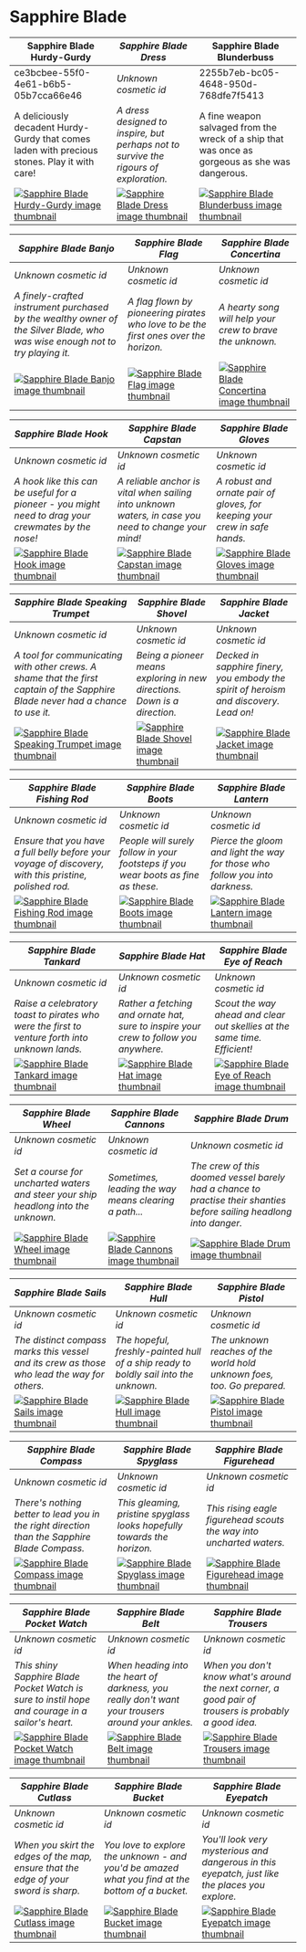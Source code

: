# Sapphire Blade

| Sapphire Blade Hurdy-Gurdy | *Sapphire Blade Dress* | Sapphire Blade Blunderbuss |
| -------------------------- | ---------------------- | -------------------------- |
| ce3bcbee-55f0-4e61-b6b5-05b7cca66e46 | *Unknown cosmetic id* | 2255b7eb-bc05-4648-950d-768dfe7f5413 |
| A deliciously decadent Hurdy-Gurdy that comes laden with precious stones. Play it with care! | *A dress designed to inspire, but perhaps not to survive the rigours of exploration.* | A fine weapon salvaged from the wreck of a ship that was once as gorgeous as she was dangerous. |
| [![Sapphire Blade Hurdy-Gurdy image thumbnail](https://seaofthieves.wiki.gg/images/f/ff/Sapphire_Blade_Hurdy-Gurdy.png)](https://seaofthieves.wiki.gg/wiki/Sapphire_Blade_Hurdy-Gurdy) | [![*Sapphire Blade Dress* image thumbnail](https://cdn.merciasquill.com/images/67035fed8ad30bf0035179c4)](https://seaofthieves.wiki.gg/wiki/Sapphire_Blade_Dress) | [![Sapphire Blade Blunderbuss image thumbnail](https://seaofthieves.wiki.gg/images/5/59/Sapphire_Blade_Blunderbuss.png)](https://seaofthieves.wiki.gg/wiki/Sapphire_Blade_Blunderbuss) |

| *Sapphire Blade Banjo* | *Sapphire Blade Flag* | *Sapphire Blade Concertina* |
| ---------------------- | --------------------- | --------------------------- |
| *Unknown cosmetic id* | *Unknown cosmetic id* | *Unknown cosmetic id* |
| *A finely-crafted instrument purchased by the wealthy owner of the Silver Blade, who was wise enough not to try playing it.* | *A flag flown by pioneering pirates who love to be the first ones over the horizon.* | *A hearty song will help your crew to brave the unknown.* |
| [![*Sapphire Blade Banjo* image thumbnail](https://cdn.merciasquill.com/images/67035fed8ad30bf0035179c4)](https://seaofthieves.wiki.gg/wiki/Sapphire_Blade_Banjo) | [![*Sapphire Blade Flag* image thumbnail](https://cdn.merciasquill.com/images/67035fed8ad30bf0035179c4)](https://seaofthieves.wiki.gg/wiki/Sapphire_Blade_Flag) | [![*Sapphire Blade Concertina* image thumbnail](https://cdn.merciasquill.com/images/67035fed8ad30bf0035179c4)](https://seaofthieves.wiki.gg/wiki/Sapphire_Blade_Concertina) |

| *Sapphire Blade Hook* | *Sapphire Blade Capstan* | *Sapphire Blade Gloves* |
| --------------------- | ------------------------ | ----------------------- |
| *Unknown cosmetic id* | *Unknown cosmetic id* | *Unknown cosmetic id* |
| *A hook like this can be useful for a pioneer - you might need to drag your crewmates by the nose!* | *A reliable anchor is vital when sailing into unknown waters, in case you need to change your mind!* | *A robust and ornate pair of gloves, for keeping your crew in safe hands.* |
| [![*Sapphire Blade Hook* image thumbnail](https://cdn.merciasquill.com/images/67035fed8ad30bf0035179c4)](https://seaofthieves.wiki.gg/wiki/Sapphire_Blade_Hook) | [![*Sapphire Blade Capstan* image thumbnail](https://cdn.merciasquill.com/images/67035fed8ad30bf0035179c4)](https://seaofthieves.wiki.gg/wiki/Sapphire_Blade_Capstan) | [![*Sapphire Blade Gloves* image thumbnail](https://cdn.merciasquill.com/images/67035fed8ad30bf0035179c4)](https://seaofthieves.wiki.gg/wiki/Sapphire_Blade_Gloves) |

| *Sapphire Blade Speaking Trumpet* | *Sapphire Blade Shovel* | *Sapphire Blade Jacket* |
| --------------------------------- | ----------------------- | ----------------------- |
| *Unknown cosmetic id* | *Unknown cosmetic id* | *Unknown cosmetic id* |
| *A tool for communicating with other crews. A shame that the first captain of the Sapphire Blade never had a chance to use it.* | *Being a pioneer means exploring in new directions. Down is a direction.* | *Decked in sapphire finery, you embody the spirit of heroism and discovery. Lead on!* |
| [![*Sapphire Blade Speaking Trumpet* image thumbnail](https://cdn.merciasquill.com/images/67035fed8ad30bf0035179c4)](https://seaofthieves.wiki.gg/wiki/Sapphire_Blade_Speaking_Trumpet) | [![*Sapphire Blade Shovel* image thumbnail](https://cdn.merciasquill.com/images/67035fed8ad30bf0035179c4)](https://seaofthieves.wiki.gg/wiki/Sapphire_Blade_Shovel) | [![*Sapphire Blade Jacket* image thumbnail](https://cdn.merciasquill.com/images/67035fed8ad30bf0035179c4)](https://seaofthieves.wiki.gg/wiki/Sapphire_Blade_Jacket) |

| *Sapphire Blade Fishing Rod* | *Sapphire Blade Boots* | *Sapphire Blade Lantern* |
| ---------------------------- | ---------------------- | ------------------------ |
| *Unknown cosmetic id* | *Unknown cosmetic id* | *Unknown cosmetic id* |
| *Ensure that you have a full belly before your voyage of discovery, with this pristine, polished rod.* | *People will surely follow in your footsteps if you wear boots as fine as these.* | *Pierce the gloom and light the way for those who follow you into darkness.* |
| [![*Sapphire Blade Fishing Rod* image thumbnail](https://cdn.merciasquill.com/images/67035fed8ad30bf0035179c4)](https://seaofthieves.wiki.gg/wiki/Sapphire_Blade_Fishing_Rod) | [![*Sapphire Blade Boots* image thumbnail](https://cdn.merciasquill.com/images/67035fed8ad30bf0035179c4)](https://seaofthieves.wiki.gg/wiki/Sapphire_Blade_Boots) | [![*Sapphire Blade Lantern* image thumbnail](https://cdn.merciasquill.com/images/67035fed8ad30bf0035179c4)](https://seaofthieves.wiki.gg/wiki/Sapphire_Blade_Lantern) |

| *Sapphire Blade Tankard* | *Sapphire Blade Hat* | *Sapphire Blade Eye of Reach* |
| ------------------------ | -------------------- | ----------------------------- |
| *Unknown cosmetic id* | *Unknown cosmetic id* | *Unknown cosmetic id* |
| *Raise a celebratory toast to pirates who were the first to venture forth into unknown lands.* | *Rather a fetching and ornate hat, sure to inspire your crew to follow you anywhere.* | *Scout the way ahead and clear out skellies at the same time. Efficient!* |
| [![*Sapphire Blade Tankard* image thumbnail](https://cdn.merciasquill.com/images/67035fed8ad30bf0035179c4)](https://seaofthieves.wiki.gg/wiki/Sapphire_Blade_Tankard) | [![*Sapphire Blade Hat* image thumbnail](https://cdn.merciasquill.com/images/67035fed8ad30bf0035179c4)](https://seaofthieves.wiki.gg/wiki/Sapphire_Blade_Hat) | [![*Sapphire Blade Eye of Reach* image thumbnail](https://cdn.merciasquill.com/images/67035fed8ad30bf0035179c4)](https://seaofthieves.wiki.gg/wiki/Sapphire_Blade_Eye_of_Reach) |

| *Sapphire Blade Wheel* | *Sapphire Blade Cannons* | *Sapphire Blade Drum* |
| ---------------------- | ------------------------ | --------------------- |
| *Unknown cosmetic id* | *Unknown cosmetic id* | *Unknown cosmetic id* |
| *Set a course for uncharted waters and steer your ship headlong into the unknown.* | *Sometimes, leading the way means clearing a path...* | *The crew of this doomed vessel barely had a chance to practise their shanties before sailing headlong into danger.* |
| [![*Sapphire Blade Wheel* image thumbnail](https://cdn.merciasquill.com/images/67035fed8ad30bf0035179c4)](https://seaofthieves.wiki.gg/wiki/Sapphire_Blade_Wheel) | [![*Sapphire Blade Cannons* image thumbnail](https://cdn.merciasquill.com/images/67035fed8ad30bf0035179c4)](https://seaofthieves.wiki.gg/wiki/Sapphire_Blade_Cannons) | [![*Sapphire Blade Drum* image thumbnail](https://cdn.merciasquill.com/images/67035fed8ad30bf0035179c4)](https://seaofthieves.wiki.gg/wiki/Sapphire_Blade_Drum) |

| *Sapphire Blade Sails* | *Sapphire Blade Hull* | *Sapphire Blade Pistol* |
| ---------------------- | --------------------- | ----------------------- |
| *Unknown cosmetic id* | *Unknown cosmetic id* | *Unknown cosmetic id* |
| *The distinct compass marks this vessel and its crew as those who lead the way for others.* | *The hopeful, freshly-painted hull of a ship ready to boldly sail into the unknown.* | *The unknown reaches of the world hold unknown foes, too. Go prepared.* |
| [![*Sapphire Blade Sails* image thumbnail](https://cdn.merciasquill.com/images/67035fed8ad30bf0035179c4)](https://seaofthieves.wiki.gg/wiki/Sapphire_Blade_Sails) | [![*Sapphire Blade Hull* image thumbnail](https://cdn.merciasquill.com/images/67035fed8ad30bf0035179c4)](https://seaofthieves.wiki.gg/wiki/Sapphire_Blade_Hull) | [![*Sapphire Blade Pistol* image thumbnail](https://cdn.merciasquill.com/images/67035fed8ad30bf0035179c4)](https://seaofthieves.wiki.gg/wiki/Sapphire_Blade_Pistol) |

| *Sapphire Blade Compass* | *Sapphire Blade Spyglass* | *Sapphire Blade Figurehead* |
| ------------------------ | ------------------------- | --------------------------- |
| *Unknown cosmetic id* | *Unknown cosmetic id* | *Unknown cosmetic id* |
| *There's nothing better to lead you in the right direction than the Sapphire Blade Compass.* | *This gleaming, pristine spyglass looks hopefully towards the horizon.* | *This rising eagle figurehead scouts the way into uncharted waters.* |
| [![*Sapphire Blade Compass* image thumbnail](https://cdn.merciasquill.com/images/67035fed8ad30bf0035179c4)](https://seaofthieves.wiki.gg/wiki/Sapphire_Blade_Compass) | [![*Sapphire Blade Spyglass* image thumbnail](https://cdn.merciasquill.com/images/67035fed8ad30bf0035179c4)](https://seaofthieves.wiki.gg/wiki/Sapphire_Blade_Spyglass) | [![*Sapphire Blade Figurehead* image thumbnail](https://cdn.merciasquill.com/images/67035fed8ad30bf0035179c4)](https://seaofthieves.wiki.gg/wiki/Sapphire_Blade_Figurehead) |

| *Sapphire Blade Pocket Watch* | *Sapphire Blade Belt* | *Sapphire Blade Trousers* |
| ----------------------------- | --------------------- | ------------------------- |
| *Unknown cosmetic id* | *Unknown cosmetic id* | *Unknown cosmetic id* |
| *This shiny Sapphire Blade Pocket Watch is sure to instil hope and courage in a sailor's heart.* | *When heading into the heart of darkness, you really don't want your trousers around your ankles.* | *When you don't know what's around the next corner, a good pair of trousers is probably a good idea.* |
| [![*Sapphire Blade Pocket Watch* image thumbnail](https://cdn.merciasquill.com/images/67035fed8ad30bf0035179c4)](https://seaofthieves.wiki.gg/wiki/Sapphire_Blade_Pocket_Watch) | [![*Sapphire Blade Belt* image thumbnail](https://cdn.merciasquill.com/images/67035fed8ad30bf0035179c4)](https://seaofthieves.wiki.gg/wiki/Sapphire_Blade_Belt) | [![*Sapphire Blade Trousers* image thumbnail](https://cdn.merciasquill.com/images/67035fed8ad30bf0035179c4)](https://seaofthieves.wiki.gg/wiki/Sapphire_Blade_Trousers) |

| *Sapphire Blade Cutlass* | *Sapphire Blade Bucket* | *Sapphire Blade Eyepatch* |
| ------------------------ | ----------------------- | ------------------------- |
| *Unknown cosmetic id* | *Unknown cosmetic id* | *Unknown cosmetic id* |
| *When you skirt the edges of the map, ensure that the edge of your sword is sharp.* | *You love to explore the unknown - and you'd be amazed what you find at the bottom of a bucket.* | *You'll look very mysterious and dangerous in this eyepatch, just like the places you explore.* |
| [![*Sapphire Blade Cutlass* image thumbnail](https://cdn.merciasquill.com/images/67035fed8ad30bf0035179c4)](https://seaofthieves.wiki.gg/wiki/Sapphire_Blade_Cutlass) | [![*Sapphire Blade Bucket* image thumbnail](https://cdn.merciasquill.com/images/67035fed8ad30bf0035179c4)](https://seaofthieves.wiki.gg/wiki/Sapphire_Blade_Bucket) | [![*Sapphire Blade Eyepatch* image thumbnail](https://cdn.merciasquill.com/images/67035fed8ad30bf0035179c4)](https://seaofthieves.wiki.gg/wiki/Sapphire_Blade_Eyepatch) |

